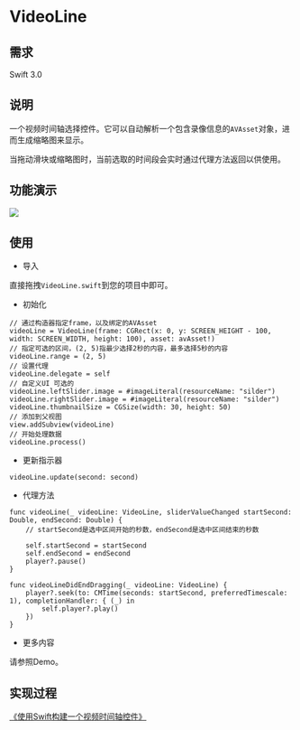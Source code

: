 # VideoLine

## 需求
Swift 3.0

## 说明
一个视频时间轴选择控件。它可以自动解析一个包含录像信息的`AVAsset`对象，进而生成缩略图来显示。

当拖动滑块或缩略图时，当前选取的时间段会实时通过代理方法返回以供使用。

## 功能演示
![](https://github.com/WillieWangWei/VideoLine/blob/master/VedioLine.gif)

## 使用
* 导入

直接拖拽`VideoLine.swift`到您的项目中即可。

* 初始化

```
// 通过构造器指定frame，以及绑定的AVAsset
videoLine = VideoLine(frame: CGRect(x: 0, y: SCREEN_HEIGHT - 100, width: SCREEN_WIDTH, height: 100), asset: avAsset!)
// 指定可选的区间，(2, 5)指最少选择2秒的内容，最多选择5秒的内容
videoLine.range = (2, 5)
// 设置代理
videoLine.delegate = self
// 自定义UI 可选的
videoLine.leftSlider.image = #imageLiteral(resourceName: "silder")
videoLine.rightSlider.image = #imageLiteral(resourceName: "silder")
videoLine.thumbnailSize = CGSize(width: 30, height: 50)
// 添加到父视图
view.addSubview(videoLine)
// 开始处理数据
videoLine.process()
```

* 更新指示器

```
videoLine.update(second: second)
```

* 代理方法

```
func videoLine(_ videoLine: VideoLine, sliderValueChanged startSecond: Double, endSecond: Double) {
    // startSecond是选中区间开始的秒数，endSecond是选中区间结束的秒数
    
    self.startSecond = startSecond
    self.endSecond = endSecond
    player?.pause()
}

func videoLineDidEndDragging(_ videoLine: VideoLine) {
    player?.seek(to: CMTime(seconds: startSecond, preferredTimescale: 1), completionHandler: { (_) in
        self.player?.play()
    })
}
```

* 更多内容

请参照Demo。

## 实现过程
[《使用Swift构建一个视频时间轴控件》](http://www.jianshu.com/p/5fbc1079d63f)
